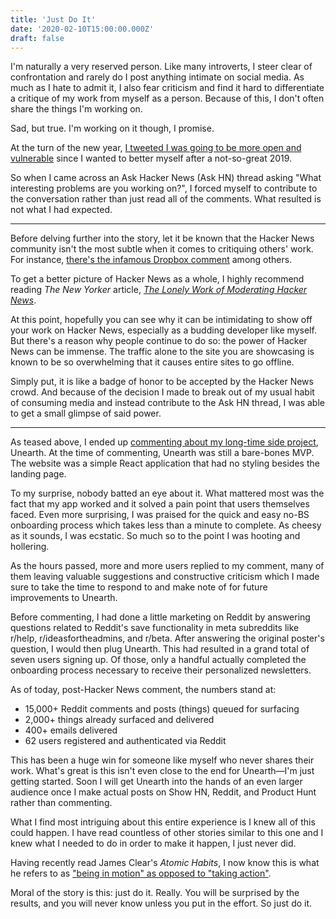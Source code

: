 ```yaml
---
title: 'Just Do It'
date: '2020-02-10T15:00:00.000Z'
draft: false
---
```


I'm naturally a very reserved person. Like many introverts, I steer clear of
confrontation and rarely do I post anything intimate on social media. As much as
I hate to admit it, I also fear criticism and find it hard to differentiate a
critique of my work from myself as a person. Because of this, I don't often
share the things I'm working on.

Sad, but true. I'm working on it though, I promise.

At the turn of the new year, [I tweeted I was going to be more open and vulnerable](https://twitter.com/CedricAmaya/status/1212565348471328768?s=20)
since I wanted to better myself after a not-so-great 2019.

So when I came across an Ask Hacker News (Ask HN) thread asking "What interesting
problems are you working on?", I forced myself to contribute to the conversation
rather than just read all of the comments. What resulted is not what I had
expected.

---

Before delving further into the story, let it be known that the Hacker News
community isn't the most subtle when it comes to critiquing others' work. For
instance,
[there's the infamous Dropbox comment](https://news.ycombinator.com/item?id=9224)
among others.

To get a better picture of Hacker News as a whole, I highly recommend reading
_The New Yorker_ article,
[_The Lonely Work of Moderating Hacker News_](https://www.newyorker.com/news/letter-from-silicon-valley/the-lonely-work-of-moderating-hacker-news).

At this point, hopefully you can see why it can be intimidating to show off your
work on Hacker News, especially as a budding developer like myself. But there's
a reason why people continue to do so: the power of Hacker News can be immense.
The traffic alone to the site you are showcasing is known to be so overwhelming
that it causes entire sites to go offline.

Simply put, it is like a badge of honor to be accepted by the Hacker News crowd.
And because of the decision I made to break out of my usual habit of consuming
media and instead contribute to the Ask HN thread, I was able to get a small
glimpse of said power.

---

As teased above, I ended up
[commenting about my long-time side project](https://news.ycombinator.com/item?id=22177077),
Unearth. At the time of commenting, Unearth was still a bare-bones MVP. The
website was a simple React application that had no styling besides the landing
page.

To my surprise, nobody batted an eye about it. What mattered most was the fact
that my app worked and it solved a pain point that users themselves faced. Even
more surprising, I was praised for the quick and easy no-BS onboarding process which takes
less than a minute to complete. As cheesy as it sounds, I was ecstatic. So much
so to the point I was hooting and hollering.

As the hours passed, more and more users replied to my comment, many of them
leaving valuable suggestions and constructive criticism which I made sure to
take the time to respond to and make note of for future improvements to Unearth.

Before commenting, I had done a little marketing on Reddit by answering
questions related to Reddit's save functionality in meta subreddits like r/help,
r/ideasfortheadmins, and r/beta. After answering the original poster's question,
I would then plug Unearth. This had resulted in a grand total of seven users
signing up. Of those, only a handful actually completed the onboarding process
necessary to receive their personalized newsletters.

As of today, post-Hacker News comment, the numbers stand at:

- 15,000+ Reddit comments and posts (things) queued for surfacing
- 2,000+ things already surfaced and delivered
- 400+ emails delivered
- 62 users registered and authenticated via Reddit

This has been a huge win for someone like myself who never shares their work.
What's great is this isn't even close to the end for Unearth—I'm just getting
started. Soon I will get Unearth into the hands of an even larger audience once
I make actual posts on Show HN, Reddit, and Product Hunt rather than commenting.

What I find most intriguing about this entire experience is I knew all of this
could happen. I have read countless of other stories similar to this one and I
knew what I needed to do in order to make it happen, I just never did.

Having recently read James Clear's _Atomic Habits_, I now know this is what he
refers to as
["being in motion" as opposed to "taking action"](https://jamesclear.com/taking-action).

Moral of the story is this: just do it. Really. You will be surprised by the
results, and you will never know unless you put in the effort. So just do it.
